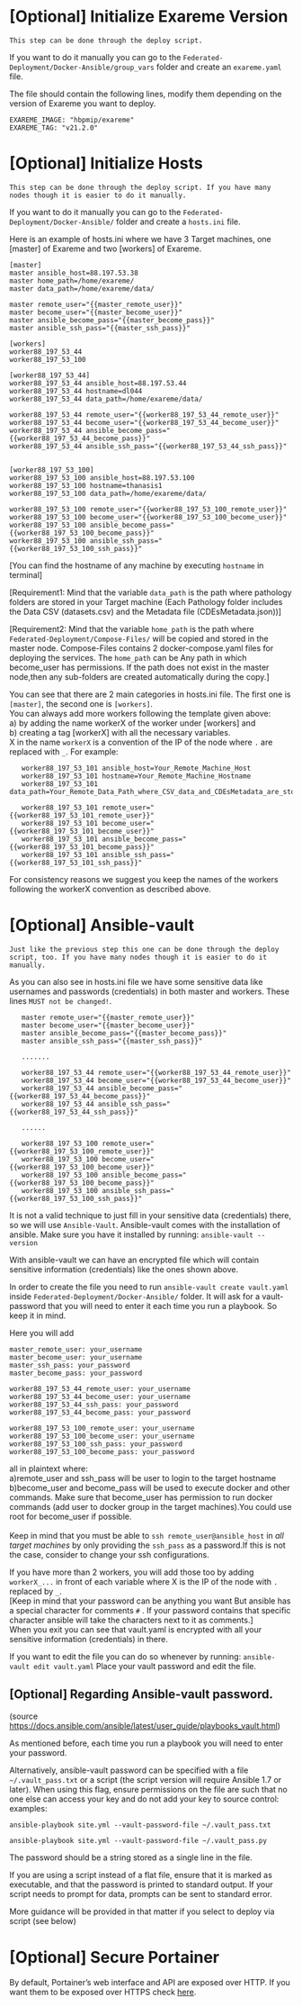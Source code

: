 # [Optional] Initialize Exareme Version

```This step can be done through the deploy script.```

If you want to do it manually you can go to the ```Federated-Deployment/Docker-Ansible/group_vars``` folder and create an ```exareme.yaml``` file.

The file should contain the following lines, modify them depending on the version of Exareme you want to deploy.

```
EXAREME_IMAGE: "hbpmip/exareme"
EXAREME_TAG: "v21.2.0"
```

# [Optional] Initialize Hosts

```This step can be done through the deploy script. If you have many nodes though it is easier to do it manually.```

If you want to do it manually you can go to the ```Federated-Deployment/Docker-Ansible/``` folder and create a ```hosts.ini``` file.

Here is an example of hosts.ini where we have 3 Target machines, one [master] of Exareme and two [workers] of Exareme.

```
[master]
master ansible_host=88.197.53.38
master home_path=/home/exareme/
master data_path=/home/exareme/data/

master remote_user="{{master_remote_user}}"
master become_user="{{master_become_user}}"
master ansible_become_pass="{{master_become_pass}}"
master ansible_ssh_pass="{{master_ssh_pass}}"

[workers]
worker88_197_53_44
worker88_197_53_100

[worker88_197_53_44]
worker88_197_53_44 ansible_host=88.197.53.44
worker88_197_53_44 hostname=dl044
worker88_197_53_44 data_path=/home/exareme/data/

worker88_197_53_44 remote_user="{{worker88_197_53_44_remote_user}}"
worker88_197_53_44 become_user="{{worker88_197_53_44_become_user}}"
worker88_197_53_44 ansible_become_pass="{{worker88_197_53_44_become_pass}}"
worker88_197_53_44 ansible_ssh_pass="{{worker88_197_53_44_ssh_pass}}"


[worker88_197_53_100]
worker88_197_53_100 ansible_host=88.197.53.100
worker88_197_53_100 hostname=thanasis1
worker88_197_53_100 data_path=/home/exareme/data/

worker88_197_53_100 remote_user="{{worker88_197_53_100_remote_user}}"
worker88_197_53_100 become_user="{{worker88_197_53_100_become_user}}"
worker88_197_53_100 ansible_become_pass="{{worker88_197_53_100_become_pass}}"
worker88_197_53_100 ansible_ssh_pass="{{worker88_197_53_100_ssh_pass}}"
```
[You can find the hostname of any machine by executing ```hostname``` in terminal]

[Requirement1: Mind that the variable ```data_path``` is the path where pathology folders are stored in your Target machine (Each Pathology folder includes the Data CSV (datasets.csv) and the Metadata file (CDEsMetadata.json))]<br/>

[Requirement2: Mind that the variable ```home_path``` is the path where ```Federated-Deployment/Compose-Files/``` will be copied and stored in the master node. Compose-Files contains 2 docker-compose.yaml files for deploying the services.
The ```home_path``` can be Any path in which become_user has permissions. If the path does not exist in the master node,then any sub-folders are created automatically during the copy.]<br/>

You can see that there are 2 main categories in hosts.ini file. The first one is ```[master]```, the second one is ```[workers]```. <br/>
You can always add more workers following the template given above: </br>
a) by adding the name workerX of the worker under [workers] and </br>
b) creating a tag [workerX] with all the necessary variables. </br>
X in the name ```workerX``` is a convention of the IP of the node where ```.``` are replaced with ```_```. For example:

```
   worker88_197_53_101 ansible_host=Your_Remote_Machine_Host
   worker88_197_53_101 hostname=Your_Remote_Machine_Hostname
   worker88_197_53_101 data_path=Your_Remote_Data_Path_where_CSV_data_and_CDEsMetadata_are_stored

   worker88_197_53_101 remote_user="{{worker88_197_53_101_remote_user}}"
   worker88_197_53_101 become_user="{{worker88_197_53_101_become_user}}"
   worker88_197_53_101 ansible_become_pass="{{worker88_197_53_101_become_pass}}"
   worker88_197_53_101 ansible_ssh_pass="{{worker88_197_53_101_ssh_pass}}"
```

For consistency reasons we suggest you keep the names of the workers following the workerX convention as described above.

# [Optional] Ansible-vault

```Just like the previous step this one can be done through the deploy script, too. If you have many nodes though it is easier to do it manually.```

As you can also see in hosts.ini file we have some sensitive data like usernames and passwords (credentials) in both master and workers. These lines ```MUST not be changed!```.

```
   master remote_user="{{master_remote_user}}"
   master become_user="{{master_become_user}}"
   master ansible_become_pass="{{master_become_pass}}"
   master ansible_ssh_pass="{{master_ssh_pass}}"

   .......

   worker88_197_53_44 remote_user="{{worker88_197_53_44_remote_user}}"
   worker88_197_53_44 become_user="{{worker88_197_53_44_become_user}}"
   worker88_197_53_44 ansible_become_pass="{{worker88_197_53_44_become_pass}}"
   worker88_197_53_44 ansible_ssh_pass="{{worker88_197_53_44_ssh_pass}}"

   ......

   worker88_197_53_100 remote_user="{{worker88_197_53_100_remote_user}}"
   worker88_197_53_100 become_user="{{worker88_197_53_100_become_user}}"
   worker88_197_53_100 ansible_become_pass="{{worker88_197_53_100_become_pass}}"
   worker88_197_53_100 ansible_ssh_pass="{{worker88_197_53_100_ssh_pass}}"
```

It is not a valid technique to just fill in your sensitive data (credentials) there, so we will use ```Ansible-Vault```.
Ansible-vault comes with the installation of ansible. Make sure you have it installed by running: ```ansible-vault --version```

With ansible-vault we can have an encrypted file which will contain sensitive information (credentials) like the ones shown above.

In order to create the file you need to run
```ansible-vault create vault.yaml``` inside ```Federated-Deployment/Docker-Ansible/``` folder.
It will ask for a vault-password that you will need to enter it each time you run a playbook. So keep it in mind.

Here you will add
```
master_remote_user: your_username
master_become_user: your_username
master_ssh_pass: your_password
master_become_pass: your_password

worker88_197_53_44_remote_user: your_username
worker88_197_53_44_become_user: your_username
worker88_197_53_44_ssh_pass: your_password
worker88_197_53_44_become_pass: your_password

worker88_197_53_100_remote_user: your_username
worker88_197_53_100_become_user: your_username
worker88_197_53_100_ssh_pass: your_password
worker88_197_53_100_become_pass: your_password
```
all in plaintext where:<br/>
a)remote_user and ssh_pass will be user to login to the target hostname<br/>
b)become_user and become_pass will be used to execute docker and other commands. Make sure that become_user has permission to run docker commands (add user to docker group in the target machines).You could use root for become_user if possible.
<br/><br/>
Keep in mind that you must be able to ```ssh remote_user@ansible_host``` in *all target machines* by only providing the ```ssh_pass``` as a password.If this is not the case, consider to change your ssh configurations.

If you have more than 2 workers, you will add those too by adding ```workerX_...``` in front of each variable where X is the IP of the node with ```.``` replaced by ```_```.<br/>
[Keep in mind that your password can be anything you want But ansible has a special character for comments ```#``` . If your password contains that specific character ansible will take the characters next to it as comments.]<br/>
When you exit you can see that vault.yaml is encrypted with all your sensitive information (credentials) in there.

If you want to edit the file you can do so whenever by running:
```ansible-vault edit vault.yaml```
Place your vault password and edit the file.

## [Optional] Regarding Ansible-vault password.
(source https://docs.ansible.com/ansible/latest/user_guide/playbooks_vault.html)

As mentioned before, each time you run a playbook you will need to enter your password.

Alternatively, ansible-vault password can be specified with a file ```~/.vault_pass.txt``` or a script (the script version will require Ansible 1.7 or later). When using this flag, ensure permissions on the file are such that no one else can access your key and do not add your key to source control:
examples:

```ansible-playbook site.yml --vault-password-file ~/.vault_pass.txt```

```ansible-playbook site.yml --vault-password-file ~/.vault_pass.py```

The password should be a string stored as a single line in the file.

If you are using a script instead of a flat file, ensure that it is marked as executable, and that the password is printed to standard output. If your script needs to prompt for data, prompts can be sent to standard error.

More guidance will be provided in that matter if you select to deploy via script (see below)

# [Optional] Secure Portainer

By default, Portainer’s web interface and API are exposed over HTTP. If you want them to be exposed over HTTPS check
<a href="https://github.com/madgik/exareme/tree/master/Documentation/SecurePortainer.md">here</a>.<br />

